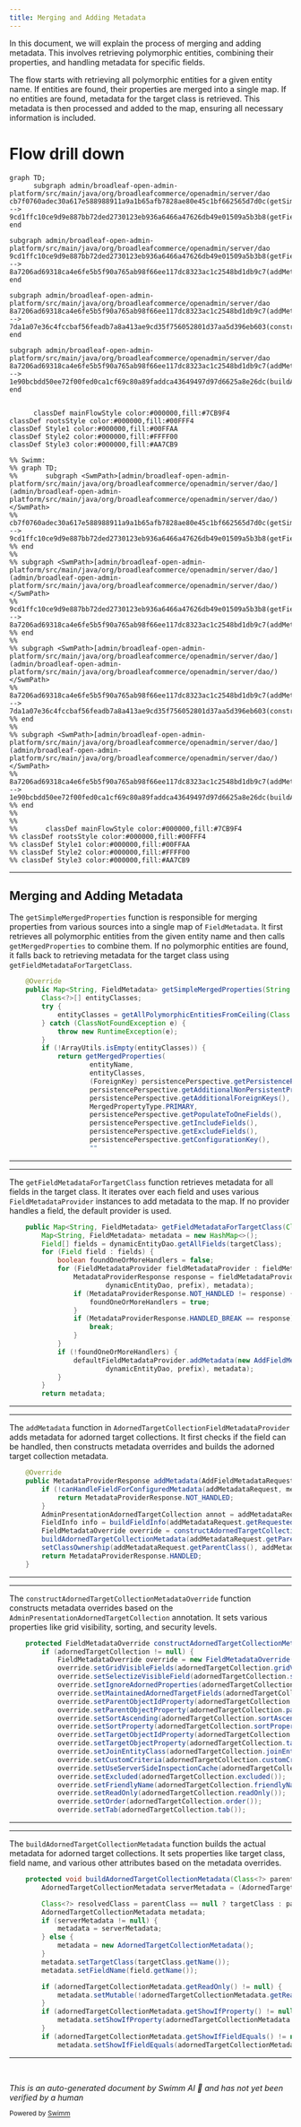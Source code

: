 ```yaml
---
title: Merging and Adding Metadata
---
```

In this document, we will explain the process of merging and adding metadata. This involves retrieving polymorphic entities, combining their properties, and handling metadata for specific fields.

The flow starts with retrieving all polymorphic entities for a given entity name. If entities are found, their properties are merged into a single map. If no entities are found, metadata for the target class is retrieved. This metadata is then processed and added to the map, ensuring all necessary information is included.

# Flow drill down

```mermaid
graph TD;
      subgraph admin/broadleaf-open-admin-platform/src/main/java/org/broadleafcommerce/openadmin/server/dao
cb7f0760adec30a617e588988911a9a1b65afb7828ae80e45c1bf662565d7d0c(getSimpleMergedProperties):::mainFlowStyle --> 9cd1ffc10ce9d9e887bb72ded2730123eb936a6466a47626db49e01509a5b3b8(getFieldMetadataForTargetClass):::mainFlowStyle
end

subgraph admin/broadleaf-open-admin-platform/src/main/java/org/broadleafcommerce/openadmin/server/dao
9cd1ffc10ce9d9e887bb72ded2730123eb936a6466a47626db49e01509a5b3b8(getFieldMetadataForTargetClass):::mainFlowStyle --> 8a7206ad69318ca4e6fe5b5f90a765ab98f66ee117dc8323ac1c2548bd1db9c7(addMetadata):::mainFlowStyle
end

subgraph admin/broadleaf-open-admin-platform/src/main/java/org/broadleafcommerce/openadmin/server/dao
8a7206ad69318ca4e6fe5b5f90a765ab98f66ee117dc8323ac1c2548bd1db9c7(addMetadata):::mainFlowStyle --> 7da1a07e36c4fccbaf56feadb7a8a413ae9cd35f756052801d37aa5d396eb603(constructAdornedTargetCollectionMetadataOverride)
end

subgraph admin/broadleaf-open-admin-platform/src/main/java/org/broadleafcommerce/openadmin/server/dao
8a7206ad69318ca4e6fe5b5f90a765ab98f66ee117dc8323ac1c2548bd1db9c7(addMetadata):::mainFlowStyle --> 1e90bcbdd50ee72f00fed0ca1cf69c80a89faddca43649497d97d6625a8e26dc(buildAdornedTargetCollectionMetadata):::mainFlowStyle
end


      classDef mainFlowStyle color:#000000,fill:#7CB9F4
classDef rootsStyle color:#000000,fill:#00FFF4
classDef Style1 color:#000000,fill:#00FFAA
classDef Style2 color:#000000,fill:#FFFF00
classDef Style3 color:#000000,fill:#AA7CB9

%% Swimm:
%% graph TD;
%%       subgraph <SwmPath>[admin/broadleaf-open-admin-platform/src/main/java/org/broadleafcommerce/openadmin/server/dao/](admin/broadleaf-open-admin-platform/src/main/java/org/broadleafcommerce/openadmin/server/dao/)</SwmPath>
%% cb7f0760adec30a617e588988911a9a1b65afb7828ae80e45c1bf662565d7d0c(getSimpleMergedProperties):::mainFlowStyle --> 9cd1ffc10ce9d9e887bb72ded2730123eb936a6466a47626db49e01509a5b3b8(getFieldMetadataForTargetClass):::mainFlowStyle
%% end
%% 
%% subgraph <SwmPath>[admin/broadleaf-open-admin-platform/src/main/java/org/broadleafcommerce/openadmin/server/dao/](admin/broadleaf-open-admin-platform/src/main/java/org/broadleafcommerce/openadmin/server/dao/)</SwmPath>
%% 9cd1ffc10ce9d9e887bb72ded2730123eb936a6466a47626db49e01509a5b3b8(getFieldMetadataForTargetClass):::mainFlowStyle --> 8a7206ad69318ca4e6fe5b5f90a765ab98f66ee117dc8323ac1c2548bd1db9c7(addMetadata):::mainFlowStyle
%% end
%% 
%% subgraph <SwmPath>[admin/broadleaf-open-admin-platform/src/main/java/org/broadleafcommerce/openadmin/server/dao/](admin/broadleaf-open-admin-platform/src/main/java/org/broadleafcommerce/openadmin/server/dao/)</SwmPath>
%% 8a7206ad69318ca4e6fe5b5f90a765ab98f66ee117dc8323ac1c2548bd1db9c7(addMetadata):::mainFlowStyle --> 7da1a07e36c4fccbaf56feadb7a8a413ae9cd35f756052801d37aa5d396eb603(constructAdornedTargetCollectionMetadataOverride)
%% end
%% 
%% subgraph <SwmPath>[admin/broadleaf-open-admin-platform/src/main/java/org/broadleafcommerce/openadmin/server/dao/](admin/broadleaf-open-admin-platform/src/main/java/org/broadleafcommerce/openadmin/server/dao/)</SwmPath>
%% 8a7206ad69318ca4e6fe5b5f90a765ab98f66ee117dc8323ac1c2548bd1db9c7(addMetadata):::mainFlowStyle --> 1e90bcbdd50ee72f00fed0ca1cf69c80a89faddca43649497d97d6625a8e26dc(buildAdornedTargetCollectionMetadata):::mainFlowStyle
%% end
%% 
%% 
%%       classDef mainFlowStyle color:#000000,fill:#7CB9F4
%% classDef rootsStyle color:#000000,fill:#00FFF4
%% classDef Style1 color:#000000,fill:#00FFAA
%% classDef Style2 color:#000000,fill:#FFFF00
%% classDef Style3 color:#000000,fill:#AA7CB9
```

<SwmSnippet path="/admin/broadleaf-open-admin-platform/src/main/java/org/broadleafcommerce/openadmin/server/dao/DynamicEntityDaoImpl.java" line="434">

---

## Merging and Adding Metadata

The <SwmToken path="admin/broadleaf-open-admin-platform/src/main/java/org/broadleafcommerce/openadmin/server/dao/DynamicEntityDaoImpl.java" pos="435:11:11" line-data="    public Map&lt;String, FieldMetadata&gt; getSimpleMergedProperties(String entityName, PersistencePerspective persistencePerspective) {">`getSimpleMergedProperties`</SwmToken> function is responsible for merging properties from various sources into a single map of <SwmToken path="admin/broadleaf-open-admin-platform/src/main/java/org/broadleafcommerce/openadmin/server/dao/DynamicEntityDaoImpl.java" pos="435:8:8" line-data="    public Map&lt;String, FieldMetadata&gt; getSimpleMergedProperties(String entityName, PersistencePerspective persistencePerspective) {">`FieldMetadata`</SwmToken>. It first retrieves all polymorphic entities from the given entity name and then calls <SwmToken path="admin/broadleaf-open-admin-platform/src/main/java/org/broadleafcommerce/openadmin/server/dao/DynamicEntityDaoImpl.java" pos="443:3:3" line-data="            return getMergedProperties(">`getMergedProperties`</SwmToken> to combine them. If no polymorphic entities are found, it falls back to retrieving metadata for the target class using <SwmToken path="admin/broadleaf-open-admin-platform/src/main/java/org/broadleafcommerce/openadmin/server/dao/Metadata.java" pos="70:11:11" line-data="    public Map&lt;String, FieldMetadata&gt; getFieldMetadataForTargetClass(Class&lt;?&gt; parentClass, Class&lt;?&gt; targetClass, DynamicEntityDao dynamicEntityDao, String prefix) {">`getFieldMetadataForTargetClass`</SwmToken>.

```java
    @Override
    public Map<String, FieldMetadata> getSimpleMergedProperties(String entityName, PersistencePerspective persistencePerspective) {
        Class<?>[] entityClasses;
        try {
            entityClasses = getAllPolymorphicEntitiesFromCeiling(Class.forName(entityName));
        } catch (ClassNotFoundException e) {
            throw new RuntimeException(e);
        }
        if (!ArrayUtils.isEmpty(entityClasses)) {
            return getMergedProperties(
                    entityName,
                    entityClasses,
                    (ForeignKey) persistencePerspective.getPersistencePerspectiveItems().get(PersistencePerspectiveItemType.FOREIGNKEY),
                    persistencePerspective.getAdditionalNonPersistentProperties(),
                    persistencePerspective.getAdditionalForeignKeys(),
                    MergedPropertyType.PRIMARY,
                    persistencePerspective.getPopulateToOneFields(),
                    persistencePerspective.getIncludeFields(),
                    persistencePerspective.getExcludeFields(),
                    persistencePerspective.getConfigurationKey(),
                    ""
```

---

</SwmSnippet>

<SwmSnippet path="/admin/broadleaf-open-admin-platform/src/main/java/org/broadleafcommerce/openadmin/server/dao/Metadata.java" line="70">

---

The <SwmToken path="admin/broadleaf-open-admin-platform/src/main/java/org/broadleafcommerce/openadmin/server/dao/Metadata.java" pos="70:11:11" line-data="    public Map&lt;String, FieldMetadata&gt; getFieldMetadataForTargetClass(Class&lt;?&gt; parentClass, Class&lt;?&gt; targetClass, DynamicEntityDao dynamicEntityDao, String prefix) {">`getFieldMetadataForTargetClass`</SwmToken> function retrieves metadata for all fields in the target class. It iterates over each field and uses various <SwmToken path="admin/broadleaf-open-admin-platform/src/main/java/org/broadleafcommerce/openadmin/server/dao/Metadata.java" pos="75:4:4" line-data="            for (FieldMetadataProvider fieldMetadataProvider : fieldMetadataProviders) {">`FieldMetadataProvider`</SwmToken> instances to add metadata to the map. If no provider handles a field, the default provider is used.

```java
    public Map<String, FieldMetadata> getFieldMetadataForTargetClass(Class<?> parentClass, Class<?> targetClass, DynamicEntityDao dynamicEntityDao, String prefix) {
        Map<String, FieldMetadata> metadata = new HashMap<>();
        Field[] fields = dynamicEntityDao.getAllFields(targetClass);
        for (Field field : fields) {
            boolean foundOneOrMoreHandlers = false;
            for (FieldMetadataProvider fieldMetadataProvider : fieldMetadataProviders) {
                MetadataProviderResponse response = fieldMetadataProvider.addMetadata(new AddFieldMetadataRequest(field, parentClass, targetClass,
                        dynamicEntityDao, prefix), metadata);
                if (MetadataProviderResponse.NOT_HANDLED != response) {
                    foundOneOrMoreHandlers = true;
                }
                if (MetadataProviderResponse.HANDLED_BREAK == response) {
                    break;
                }
            }
            if (!foundOneOrMoreHandlers) {
                defaultFieldMetadataProvider.addMetadata(new AddFieldMetadataRequest(field, parentClass, targetClass,
                        dynamicEntityDao, prefix), metadata);
            }
        }
        return metadata;
```

---

</SwmSnippet>

<SwmSnippet path="/admin/broadleaf-open-admin-platform/src/main/java/org/broadleafcommerce/openadmin/server/dao/provider/metadata/AdornedTargetCollectionFieldMetadataProvider.java" line="84">

---

The <SwmToken path="admin/broadleaf-open-admin-platform/src/main/java/org/broadleafcommerce/openadmin/server/dao/provider/metadata/AdornedTargetCollectionFieldMetadataProvider.java" pos="85:5:5" line-data="    public MetadataProviderResponse addMetadata(AddFieldMetadataRequest addMetadataRequest, Map&lt;String, FieldMetadata&gt; metadata) {">`addMetadata`</SwmToken> function in <SwmToken path="admin/broadleaf-open-admin-platform/src/main/java/org/broadleafcommerce/openadmin/server/dao/provider/metadata/AdornedTargetCollectionFieldMetadataProvider.java" pos="65:4:4" line-data="public class AdornedTargetCollectionFieldMetadataProvider extends AdvancedCollectionFieldMetadataProvider {">`AdornedTargetCollectionFieldMetadataProvider`</SwmToken> adds metadata for adorned target collections. It first checks if the field can be handled, then constructs metadata overrides and builds the adorned target collection metadata.

```java
    @Override
    public MetadataProviderResponse addMetadata(AddFieldMetadataRequest addMetadataRequest, Map<String, FieldMetadata> metadata) {
        if (!canHandleFieldForConfiguredMetadata(addMetadataRequest, metadata)) {
            return MetadataProviderResponse.NOT_HANDLED;
        }
        AdminPresentationAdornedTargetCollection annot = addMetadataRequest.getRequestedField().getAnnotation(AdminPresentationAdornedTargetCollection.class);
        FieldInfo info = buildFieldInfo(addMetadataRequest.getRequestedField());
        FieldMetadataOverride override = constructAdornedTargetCollectionMetadataOverride(annot);
        buildAdornedTargetCollectionMetadata(addMetadataRequest.getParentClass(), addMetadataRequest.getTargetClass(), metadata, info, override, addMetadataRequest.getDynamicEntityDao());
        setClassOwnership(addMetadataRequest.getParentClass(), addMetadataRequest.getTargetClass(), metadata, info);
        return MetadataProviderResponse.HANDLED;
    }
```

---

</SwmSnippet>

<SwmSnippet path="/admin/broadleaf-open-admin-platform/src/main/java/org/broadleafcommerce/openadmin/server/dao/provider/metadata/AdornedTargetCollectionFieldMetadataProvider.java" line="293">

---

The <SwmToken path="admin/broadleaf-open-admin-platform/src/main/java/org/broadleafcommerce/openadmin/server/dao/provider/metadata/AdornedTargetCollectionFieldMetadataProvider.java" pos="293:5:5" line-data="    protected FieldMetadataOverride constructAdornedTargetCollectionMetadataOverride(AdminPresentationAdornedTargetCollection adornedTargetCollection) {">`constructAdornedTargetCollectionMetadataOverride`</SwmToken> function constructs metadata overrides based on the <SwmToken path="admin/broadleaf-open-admin-platform/src/main/java/org/broadleafcommerce/openadmin/server/dao/provider/metadata/AdornedTargetCollectionFieldMetadataProvider.java" pos="293:7:7" line-data="    protected FieldMetadataOverride constructAdornedTargetCollectionMetadataOverride(AdminPresentationAdornedTargetCollection adornedTargetCollection) {">`AdminPresentationAdornedTargetCollection`</SwmToken> annotation. It sets various properties like grid visibility, sorting, and security levels.

```java
    protected FieldMetadataOverride constructAdornedTargetCollectionMetadataOverride(AdminPresentationAdornedTargetCollection adornedTargetCollection) {
        if (adornedTargetCollection != null) {
            FieldMetadataOverride override = new FieldMetadataOverride();
            override.setGridVisibleFields(adornedTargetCollection.gridVisibleFields());
            override.setSelectizeVisibleField(adornedTargetCollection.selectizeVisibleField());
            override.setIgnoreAdornedProperties(adornedTargetCollection.ignoreAdornedProperties());
            override.setMaintainedAdornedTargetFields(adornedTargetCollection.maintainedAdornedTargetFields());
            override.setParentObjectIdProperty(adornedTargetCollection.parentObjectIdProperty());
            override.setParentObjectProperty(adornedTargetCollection.parentObjectProperty());
            override.setSortAscending(adornedTargetCollection.sortAscending());
            override.setSortProperty(adornedTargetCollection.sortProperty());
            override.setTargetObjectIdProperty(adornedTargetCollection.targetObjectIdProperty());
            override.setTargetObjectProperty(adornedTargetCollection.targetObjectProperty());
            override.setJoinEntityClass(adornedTargetCollection.joinEntityClass());
            override.setCustomCriteria(adornedTargetCollection.customCriteria());
            override.setUseServerSideInspectionCache(adornedTargetCollection.useServerSideInspectionCache());
            override.setExcluded(adornedTargetCollection.excluded());
            override.setFriendlyName(adornedTargetCollection.friendlyName());
            override.setReadOnly(adornedTargetCollection.readOnly());
            override.setOrder(adornedTargetCollection.order());
            override.setTab(adornedTargetCollection.tab());
```

---

</SwmSnippet>

<SwmSnippet path="/admin/broadleaf-open-admin-platform/src/main/java/org/broadleafcommerce/openadmin/server/dao/provider/metadata/AdornedTargetCollectionFieldMetadataProvider.java" line="335">

---

The <SwmToken path="admin/broadleaf-open-admin-platform/src/main/java/org/broadleafcommerce/openadmin/server/dao/provider/metadata/AdornedTargetCollectionFieldMetadataProvider.java" pos="335:5:5" line-data="    protected void buildAdornedTargetCollectionMetadata(Class&lt;?&gt; parentClass, Class&lt;?&gt; targetClass, Map&lt;String, FieldMetadata&gt; attributes, FieldInfo field, FieldMetadataOverride adornedTargetCollectionMetadata, DynamicEntityDao dynamicEntityDao) {">`buildAdornedTargetCollectionMetadata`</SwmToken> function builds the actual metadata for adorned target collections. It sets properties like target class, field name, and various other attributes based on the metadata overrides.

```java
    protected void buildAdornedTargetCollectionMetadata(Class<?> parentClass, Class<?> targetClass, Map<String, FieldMetadata> attributes, FieldInfo field, FieldMetadataOverride adornedTargetCollectionMetadata, DynamicEntityDao dynamicEntityDao) {
        AdornedTargetCollectionMetadata serverMetadata = (AdornedTargetCollectionMetadata) attributes.get(field.getName());

        Class<?> resolvedClass = parentClass == null ? targetClass : parentClass;
        AdornedTargetCollectionMetadata metadata;
        if (serverMetadata != null) {
            metadata = serverMetadata;
        } else {
            metadata = new AdornedTargetCollectionMetadata();
        }
        metadata.setTargetClass(targetClass.getName());
        metadata.setFieldName(field.getName());

        if (adornedTargetCollectionMetadata.getReadOnly() != null) {
            metadata.setMutable(!adornedTargetCollectionMetadata.getReadOnly());
        }
        if (adornedTargetCollectionMetadata.getShowIfProperty() != null) {
            metadata.setShowIfProperty(adornedTargetCollectionMetadata.getShowIfProperty());
        }
        if (adornedTargetCollectionMetadata.getShowIfFieldEquals() != null) {
            metadata.setShowIfFieldEquals(adornedTargetCollectionMetadata.getShowIfFieldEquals());
```

---

</SwmSnippet>

&nbsp;

*This is an auto-generated document by Swimm AI 🌊 and has not yet been verified by a human*

<SwmMeta version="3.0.0" repo-id="Z2l0aHViJTNBJTNBQnJvYWRsZWFmQ29tbWVyY2UtZGVtby1uZXclM0ElM0FTd2ltbS1EZW1v" repo-name="BroadleafCommerce-demo-new" doc-type="flows"><sup>Powered by [Swimm](/)</sup></SwmMeta>
